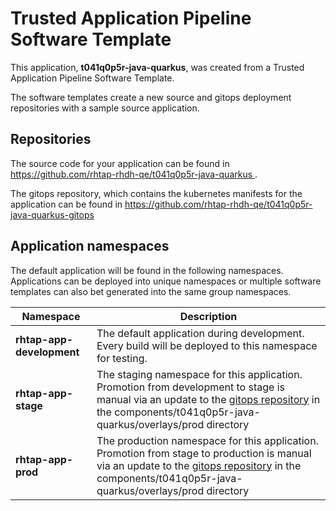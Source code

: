 # Trusted Application Pipeline Software Template

This application, **t041q0p5r-java-quarkus**, was created from a Trusted Application Pipeline Software Template.

The software templates create a new source and gitops deployment repositories with a sample source application. 

## Repositories

The source code for your application can be found in [https://github.com/rhtap-rhdh-qe/t041q0p5r-java-quarkus ](https://github.com/rhtap-rhdh-qe/t041q0p5r-java-quarkus ).
 
The gitops repository, which contains the kubernetes manifests for the application can be found in 
[https://github.com/rhtap-rhdh-qe/t041q0p5r-java-quarkus-gitops ](https://github.com/rhtap-rhdh-qe/t041q0p5r-java-quarkus-gitops ) 

## Application namespaces 

The default application will be found in the following namespaces. Applications can be deployed into unique namespaces or multiple software templates can also bet generated into the same group namespaces.  

|  Namespace   |  Description   |  
| -------- | -------- |   
| **rhtap-app-development** | The default application during development. Every build will be deployed to this namespace for testing. | 
| **rhtap-app-stage** | The staging namespace for this application. Promotion from development to stage is manual via an update to the [gitops repository](https://github.com/rhtap-rhdh-qe/t041q0p5r-java-quarkus-gitops ) in the components/t041q0p5r-java-quarkus/overlays/prod directory |  
| **rhtap-app-prod** | The production namespace for this application. Promotion from stage to production is manual via an update to the [gitops repository](https://github.com/rhtap-rhdh-qe/t041q0p5r-java-quarkus-gitops ) in the components/t041q0p5r-java-quarkus/overlays/prod directory | 
